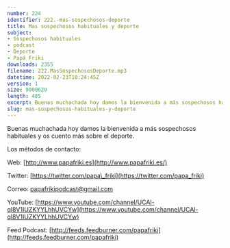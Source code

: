 ```yaml
---
number: 224
identifier: 222.-mas-sospechosos-deporte
title: Mas sospechosos habituales y deporte
subject:
- Sospechosos habituales
- podcast
- Deporte
- Papá Friki
downloads: 2355
filename: 222.MasSospechososDeporte.mp3
datetime: 2022-02-23T10:24:45Z
version: 1
size: 9000620
length: 485
excerpt: Buenas muchachada hoy damos la bienvenida a más sospechosos habituales y os cuento mas sobre el deporte.
slug: mas-sospechosos-habituales-y-deporte
---
```

Buenas muchachada hoy damos la bienvenida a más sospechosos habituales y os cuento más sobre el deporte.

Los métodos de contacto:

Web: [http://www.papafriki.es](http://www.papafriki.es/)

Twitter: [https://twitter.com/papa\_friki](https://twitter.com/papa_friki)

Correo: [papafrikipodcast@gmail.com](https://archive.org/details/papafrikipodast@gmail.com)

YouTube: [https://www.youtube.com/channel/UCAl-ql8V1IUZKYYLhhUVCYw](https://www.youtube.com/channel/UCAl-ql8V1IUZKYYLhhUVCYw)

Feed Podcast: [http://feeds.feedburner.com/papafriki](http://feeds.feedburner.com/papafriki)